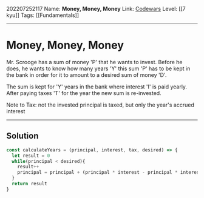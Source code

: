 202207252117
Name: **Money, Money, Money**
Link: [Codewars](https://www.codewars.com/kata/563f037412e5ada593000114)
Level:  [[7 kyu]]
Tags: [[Fundamentals]]

---

# Money, Money, Money

Mr. Scrooge has a sum of money 'P' that he wants to invest. Before he does, he wants to know how many years 'Y' this sum 'P' has to be kept in the bank in order for it to amount to a desired sum of money 'D'.

The sum is kept for 'Y' years in the bank where interest 'I' is paid yearly. After paying taxes 'T' for the year the new sum is re-invested.

Note to Tax: not the invested principal is taxed, but only the year's accrued interest

---

## Solution

``` javascript
const calculateYears = (principal, interest, tax, desired) => {
  let result = 0  
  while(principal < desired){
    result++ 
    principal = principal + (principal * interest - principal * interest * tax)
  }
  return result
}
```